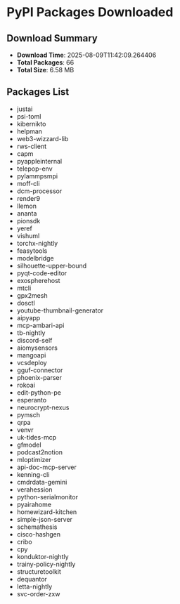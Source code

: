 # PyPI Packages Downloaded

## Download Summary
- **Download Time**: 2025-08-09T11:42:09.264406
- **Total Packages**: 66
- **Total Size**: 6.58 MB

## Packages List
- justai
- psi-toml
- kibernikto
- helpman
- web3-wizzard-lib
- rws-client
- capm
- pyappleinternal
- telepop-env
- pylammpsmpi
- moff-cli
- dcm-processor
- render9
- llemon
- ananta
- pionsdk
- yeref
- vishuml
- torchx-nightly
- feasytools
- modelbridge
- silhouette-upper-bound
- pyqt-code-editor
- exospherehost
- mtcli
- gpx2mesh
- dosctl
- youtube-thumbnail-generator
- aipyapp
- mcp-ambari-api
- tb-nightly
- discord-self
- aiomysensors
- mangoapi
- vcsdeploy
- gguf-connector
- phoenix-parser
- rokoai
- edit-python-pe
- esperanto
- neurocrypt-nexus
- pymsch
- qrpa
- venvr
- uk-tides-mcp
- gfmodel
- podcast2notion
- mloptimizer
- api-doc-mcp-server
- kenning-cli
- cmdrdata-gemini
- verahession
- python-serialmonitor
- pyairahome
- homewizard-kitchen
- simple-json-server
- schemathesis
- cisco-hashgen
- cribo
- cpy
- konduktor-nightly
- trainy-policy-nightly
- structuretoolkit
- dequantor
- letta-nightly
- svc-order-zxw
